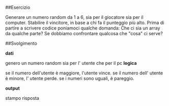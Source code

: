 ##Esercizio

Generare un numero random da 1 a 6, sia per il giocatore sia per il computer.
Stabilire il vincitore, in base a chi fa il punteggio più alto.
Prima di partire a scrivere codice poniamoci qualche domanda:
Che ci sia un array da qualche parte?
Se dobbiamo confrontare qualcosa che "cosa" ci serve?

##Svolgimento

**dati**

genero un numero random sia per l' utente che per il pc
**logica**

se il numero dell'utente è maggiore, l'utente vince.
se il numero dell' utente è minore, l' utente perde.
se i numeri sono uguali, è pareggio.

**output**

stampo risposta